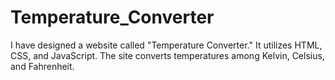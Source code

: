 # Temperature_Converter
I have designed a website called "Temperature Converter." It utilizes HTML, CSS, and JavaScript. The site converts temperatures among Kelvin, Celsius, and Fahrenheit.
